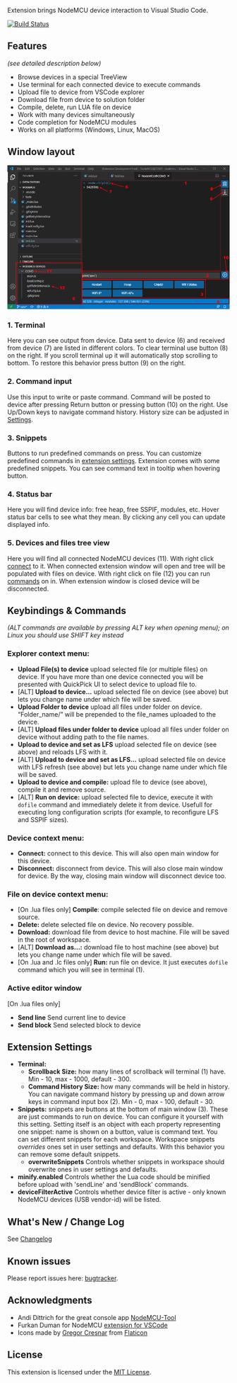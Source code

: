 Extension brings NodeMCU device interaction to Visual Studio Code.

[![Build Status](https://travis-ci.com/BoresExpress/nodemcu-tools.svg?branch=master)](https://travis-ci.com/BoresExpress/nodemcu-tools)

## Features

_(see detailed description below)_

* Browse devices in a special TreeView
* Use terminal for each connected device to execute commands
* Upload file to device from VSCode explorer
* Download file from device to solution folder
* Compile, delete, run LUA file on device
* Work with many devices simultaneously
* Code completion for NodeMCU modules
* Works on all platforms (Windows, Linux, MacOS)

## Window layout

![](https://github.com/BoresXP/nodemcu-tools/blob/master/resources/docs/main-screen.png)

### 1. Terminal

Here you can see output from device. Data sent to device (6) and received from device (7) are listed in different colors.
To clear terminal use button (8) on the right.
If you scroll terminal up it will automatically stop scrolling to bottom. To restore this behavior press button (9) on the right.

### 2. Command input

Use this input to write or paste command. Command will be posted to device after pressing Return button or pressing button (10) on the right.
Use Up/Down keys to navigate command history. History size can be adjusted in [Settings](#extension-settings).

### 3. Snippets

Buttons to run predefined commands on press. You can customize predefined commands in [extension settings](#extension-settings). Extension comes with some predefined snippets. You can see command text in tooltip when hovering button.

### 4. Status bar

Here you will find device info: free heap, free SSPIF, modules, etc. Hover status bar cells to see what they mean. By clicking any cell you can update displayed info.

### 5. Devices and files tree view

Here you will find all connected NodeMCU devices (11). With right click [connect](#device-context-menu) to it. When connected extension window will open and tree will be populated with files on device. With right click on file (12) you can run [commands](#file-on-device-context-menu) on in. When extension window is closed device will be disconnected.

## Keybindings & Commands

_(ALT commands are available by pressing ALT key when opening menu); on Linux you should use SHIFT key instead_ 

### Explorer context menu:

* **Upload File(s) to device** upload selected file (or multiple files) on device. If you have more than one device connected you will be presented with QuickPick UI to select device to upload file to.
* [ALT] **Upload to device...** upload selected file on device (see above) but lets you change name under which file will be saved.
* **Upload Folder to device** upload all files under folder on device. “Folder_name/” will be prepended to the file_names uploaded to the device.
* [ALT] **Upload files under folder to device** upload all files under folder on device without adding path to the file names.
* **Upload to device and set as LFS** upload selected file on device (see above) and reloads LFS with it.
* [ALT] **Upload to device and set as LFS...** upload selected file on device with LFS refresh (see above) but lets you change name under which file will be saved.
* **Upload to device and compile:** upload file to device (see above), compile it and remove source.
* [ALT] **Run on device:** upload selected file to device, execute it with `dofile` command and immediately delete it from device. Usefull for executing long configuration scripts (for example, to reconfigure LFS and SSPIF sizes).

### Device context menu:

* **Connect:** connect to this device. This will also open main window for this device.
* **Disconnect:** disconnect from device. This will also close main window for device. By the way, closing main window will disconnect device too.

### File on device context menu:

* [On .lua files only] **Compile**: compile selected file on device and remove source.
* **Delete:** delete selected file on device. No recovery possible.
* **Download:** download file from device to host machine. File will be saved in the root of workspace.
* [ALT] **Download as...:** download file to host machine (see above) but lets you change name under which file will be saved.
* [On .lua and .lc files only] **Run:** run file on device. It just executes `dofile` command which you will see in terminal (1).

### Active editor window

[On .lua files only] 
* **Send line** Send current line to device
* **Send block** Send selected block to device

## Extension Settings

* **Terminal:**
  * **Scrollback Size:** how many lines of scrollback will terminal (1) have. Min - 10, max - 1000, default - 300.
  * **Command History Size:** how many commands will be held in history. You can navigate command history by pressing up and down arrow keys in command input box (2). Min - 0, max - 100, default - 30.
* **Snippets:** snippets are buttons at the bottom of main window (3). These are just commands to run on device. You can configure it yourself with this setting. Setting itself is an object with each property representing one snippet: name is shown on a button, value is command text. You can set different snippets for each workspace. Workspace snippets _overrides_ ones set in user settings and defaults. With this behavior you can remove some default snippets. 
  * **overwriteSnippets** Controls whether snippets in workspace should overwrite ones in user settings and defaults.
* **minify.enabled**  Controls whether the Lua code should be minified before upload with 'sendLine' and 'sendBlock' commands.
* **deviceFilterActive** Controls whether device filter is active - only known NodeMCU devices (USB vendor-id) will be listed.

## What's New / Change Log

See [Changelog](https://github.com/BoresXP/nodemcu-tools/blob/master/CHANGELOG.md)

## Known issues

Please report issues here: [bugtracker](https://github.com/BoresXP/nodemcu-tools/issues).

## Acknowledgments

- Andi Dittrich for the great console app [NodeMCU-Tool](https://github.com/AndiDittrich/NodeMCU-Tool)
- Furkan Duman for NodeMCU [extension for VSCode](https://github.com/fduman/vscode-nodemcu)
- Icons made by [Gregor Cresnar](https://flaticon.com/authors/gregor-cresnar) from [Flaticon](https://flaticon.com)

## License

This extension is licensed under the [MIT License](https://github.com/BoresXP/nodemcu-tools/blob/master/LICENSE.md).

